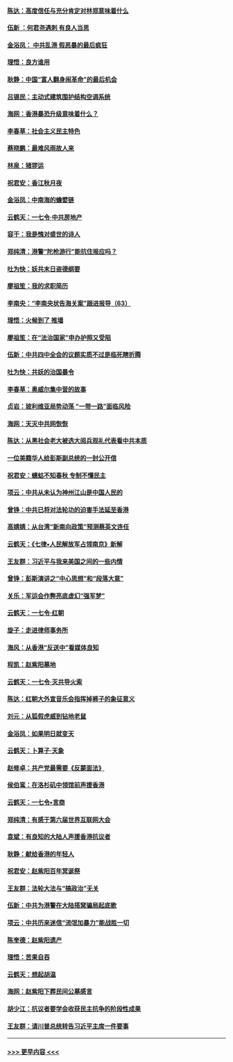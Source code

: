 #### [陈达：高度信任与充分肯定对林郑意味着什么](../pages/nsc993/n11641441.md?t=11080944) 
#### [伍新 ：何君尧遇刺 有良人当思](../pages/nsc993/n11641503.md?t=11080944) 
#### [金浴凤： 中共乱港  假恶暴的最后疯狂](../pages/nsc993/n11641495.md?t=11080944) 
#### [理悟：良方谁用](../pages/nsc993/n11641463.md?t=11080944) 
#### [耿静：中国“富人翻身闹革命”的最后机会](../pages/nsc993/n11640655.md?t=11080944) 
#### [吕锡民：主动式建筑围护结构空调系统](../pages/nsc993/n11640168.md?t=11080944) 
#### [海网：香港暴恐升级意味着什么？](../pages/nsc993/n11635904.md?t=11080944) 
#### [李春草：社会主义民主特色](../pages/nsc993/n11634657.md?t=11080944) 
#### [蔡晓鹏：最难风雨故人来](../pages/nsc993/n11633145.md?t=11080944) 
#### [林泉：猪猡运](../pages/nsc993/n11631469.md?t=11080944) 
#### [祝君安：香江秋月夜](../pages/nsc993/n11631440.md?t=11080944) 
#### [金浴凤：中南海的蟾嬖链](../pages/nsc993/n11631290.md?t=11080944) 
#### [云鹤天：一七令·中共房地产](../pages/nsc993/n11630084.md?t=11080944) 
#### [容干：我是愧对盛世的诗人](../pages/nsc993/n11630059.md?t=11080944) 
#### [郑纯清：港警“陀枪游行”能抗住报应吗？](../pages/nsc993/n11629999.md?t=11080944) 
#### [吐为快：妖共末日盗德纲要](../pages/nsc993/n11628610.md?t=11080944) 
#### [廖祖笙：我的求职简历](../pages/nsc993/n11628492.md?t=11080944) 
#### [李南央：“李南央状告海关案”跟进报导（63）](../pages/nsc993/n11627039.md?t=11080944) 
#### [理悟：火候到了 推墙](../pages/nsc993/n11626917.md?t=11080944) 
#### [廖祖笙：在“法治国家”申办护照又受阻](../pages/nsc993/n11626500.md?t=11080944) 
#### [伍新：中共四中全会的议题实质不过是临死瞎折腾](../pages/nsc993/n11621774.md?t=11080944) 
#### [吐为快：共妖的治国暴令](../pages/nsc993/n11621401.md?t=11080944) 
#### [李春草：奥威尔集中营的故事](../pages/nsc993/n11621373.md?t=11080944) 
#### [贞岩：玻利维亚局势动荡 “一带一路”面临风险](../pages/nsc993/n11619480.md?t=11080944) 
#### [海网：天灭中共网恢恢](../pages/nsc993/n11618261.md?t=11080944) 
#### [陈达：从黑社会老大被选大阅兵观礼代表看中共本质](../pages/nsc993/n11618229.md?t=11080944) 
#### [一位美籍华人给彭斯副总统的一封公开信](../pages/nsc993/n11616906.md?t=11080944) 
#### [祝君安：蟪蛄不知春秋  专制不懂民主](../pages/nsc993/n11616882.md?t=11080944) 
#### [项云：中共从未认为神州江山是中国人民的](../pages/nsc993/n11616763.md?t=11080944) 
#### [曾铮：中共已将对法轮功的迫害手法延至香港](../pages/nsc993/n11616561.md?t=11080944) 
#### [高婧婧：从台湾“新南向政策”预测蔡英文连任](../pages/nsc993/n11616518.md?t=11080944) 
#### [云鹤天：《七律▪人民解放军占领南京》新解](../pages/nsc993/n11616490.md?t=11080944) 
#### [王友群：习近平与我来美国之间的一些内情](../pages/nsc993/n11615052.md?t=11080944) 
#### [曾铮：彭斯演讲之“中心思想”和“段落大意”](../pages/nsc993/n11615020.md?t=11080944) 
#### [关乐：军运会作弊亮底虚幻“强军梦”](../pages/nsc993/n11615008.md?t=11080944) 
#### [云鹤天：一七令‧红朝](../pages/nsc993/n11615000.md?t=11080944) 
#### [旋子：走进律师事务所](../pages/nsc993/n11614894.md?t=11080944) 
#### [海风：从香港“反送中”看媒体良知](../pages/nsc993/n11614480.md?t=11080944) 
#### [程凯：赵紫阳墓地](../pages/nsc993/n11614464.md?t=11080944) 
#### [云鹤天：一七令‧灭共导火索](../pages/nsc993/n11613471.md?t=11080944) 
#### [陈达：红朝大外宣音乐会指挥掉裤子的象征意义](../pages/nsc993/n11613456.md?t=11080944) 
#### [刘元：从狐假虎威到钻地老鼠](../pages/nsc993/n11612832.md?t=11080944) 
#### [金浴凤：如果明日就变天](../pages/nsc993/n11611135.md?t=11080944) 
#### [云鹤天：卜算子‧天象](../pages/nsc993/n11609023.md?t=11080944) 
#### [赵修卓：共产党最需要《反蒙面法》](../pages/nsc993/n11608006.md?t=11080944) 
#### [侯伯鸾：在洛杉矶中领馆前声援香港](../pages/nsc993/n11607802.md?t=11080944) 
#### [云鹤天：一七令•言商](../pages/nsc993/n11606248.md?t=11080944) 
#### [郑纯清：有感于第六届世界互联网大会](../pages/nsc993/n11604718.md?t=11080944) 
#### [袁斌：有良知的大陆人声援香港抗议者](../pages/nsc993/n11603673.md?t=11080944) 
#### [耿静：献给香港的年轻人](../pages/nsc993/n11602462.md?t=11080944) 
#### [祝君安：赵紫阳百年冥诞祭](../pages/nsc993/n11601386.md?t=11080944) 
#### [王友群：法轮大法与“搞政治”无关](../pages/nsc993/n11601658.md?t=11080944) 
#### [伍新：中共为港警在大陆搭窝骗局起底歌](../pages/nsc993/n11601536.md?t=11080944) 
#### [项云：中共历来迷信“流氓加暴力”能战胜一切](../pages/nsc993/n11601496.md?t=11080944) 
#### [陈奎德：赵紫阳遗产](../pages/nsc993/n11601444.md?t=11080944) 
#### [理悟：苦果自吞](../pages/nsc993/n11601385.md?t=11080944) 
#### [云鹤天：想起胡温](../pages/nsc993/n11600033.md?t=11080944) 
#### [海网：赵紫阳下葬民间公墓感言](../pages/nsc993/n11600021.md?t=11080944) 
#### [胡少江：抗议者要学会收获民主抗争的阶段性成果](../pages/nsc993/n11599626.md?t=11080944) 
#### [王友群：请川普总统转告习近平主席一件要事](../pages/nsc993/n11599533.md?t=11080944) 

----
#### [ >>> 更早内容 <<< ](../indexes/nsc993-earlier.md)
